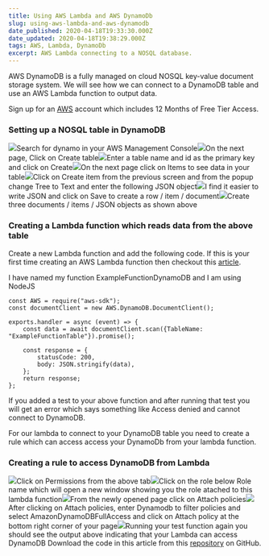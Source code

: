```yaml
---
title: Using AWS Lambda and AWS DynamoDb
slug: using-aws-lambda-and-aws-dynamodb
date_published: 2020-04-18T19:33:30.000Z
date_updated: 2020-04-18T19:38:29.000Z
tags: AWS, Lambda, DynamoDb
excerpt: AWS Lambda connecting to a NOSQL database.
---
```


AWS DynamoDB is a fully managed on cloud NOSQL key-value document storage system. We will see how we can connect to a DynamoDB table and use an AWS Lambda function to output data.

Sign up for an [AWS](https://aws.amazon.com) account which includes 12 Months of Free Tier Access.

### Setting up a NOSQL table in DynamoDB
![](/content/images/2020/04/image-35.png)Search for dynamo in your AWS Management Console![](/content/images/2020/04/image-37.png)On the next page, Click on Create table![](/content/images/2020/04/image-39.png)Enter a table name and id as the primary key and click on Create![](/content/images/2020/04/image-40.png)On the next page click on Items to see data in your table![](/content/images/2020/04/image-42.png)Click on Create item from the previous screen and from the popup change Tree to Text and enter the following JSON object![](/content/images/2020/04/image-43.png)I find it easier to write JSON and click on Save to create a row / item / document![](/content/images/2020/04/image-44.png)Create three documents / items / JSON objects as shown above
### Creating a Lambda function which reads data from the above table

Create a new Lambda function and add the following code. If this is your first time creating an AWS Lambda function then checkout this [article](/creating-a-lambda-function-in-aws-using-aws-console/). 

I have named my function ExampleFunctionDynamoDB and I am using NodeJS

    const AWS = require("aws-sdk");
    const documentClient = new AWS.DynamoDB.DocumentClient();
    
    exports.handler = async (event) => {
        const data = await documentClient.scan({TableName: "ExampleFunctionTable"}).promise();
        
        const response = {
            statusCode: 200,
            body: JSON.stringify(data),
        };
        return response;
    };
    

If you added a test to your above function and after running that test you will get an error which says something like Access denied and cannot connect to DynamoDB. 

For our lambda to connect to your DynamoDB table you need to create a rule which can access access your DynamoDb from your lambda function. 

### Creating a rule to access DynamoDB from Lambda
![](/content/images/2020/04/image-45.png)Click on Permissions from the above tab![](/content/images/2020/04/image-46.png)Click on the role below Role name which will open a new window showing you the role atached to this lambda function![](/content/images/2020/04/image-47.png)From the newly opened page click on Attach policies![](/content/images/2020/04/image-48.png)After clicking on Attach policies, enter Dynamodb to filter policies and select AmazonDynamoDBFullAccess and click on Attach policy at the bottom right corner of your page![](/content/images/2020/04/image-49.png)Running your test function again you should see the output above indicating that your Lambda can access DynamoDB
Download the code in this article from this [repository](https://github.com/iJKTen/test-aws-lambdas) on GitHub.

